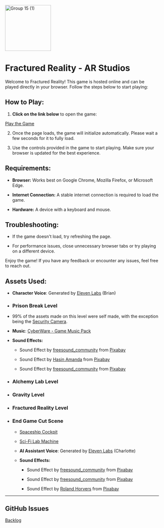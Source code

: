 
  

<img  width="150"  alt="Group 15 (1)"  src="https://github.com/user-attachments/assets/123adcd7-c8bb-47f9-aa3b-bbfd2a01b25a">

  

# Fractured Reality - AR Studios

  

Welcome to Fractured Reality! This game is hosted online and can be played directly in your browser. Follow the steps below to start playing:

  

## How to Play:

  

1.  **Click on the link below** to open the game:

[Play the Game](https://rayanbahadur.github.io/ARStudios/Build)

2. Once the page loads, the game will initialize automatically. Please wait a few seconds for it to fully load.

  

3. Use the controls provided in the game to start playing. Make sure your browser is updated for the best experience.

  

## Requirements:

-  **Browser:** Works best on Google Chrome, Mozilla Firefox, or Microsoft Edge.

-  **Internet Connection:** A stable internet connection is required to load the game.

-  **Hardware:** A device with a keyboard and mouse.

  

## Troubleshooting:

- If the game doesn't load, try refreshing the page.

- For performance issues, close unnecessary browser tabs or try playing on a different device.

  

Enjoy the game! If you have any feedback or encounter any issues, feel free to reach out.

  

## Assets Used:

-  **Character Voice**: Generated by [Eleven Labs](https://elevenlabs.io/) (Brian)

-  ### Prison Break Level

- 99% of the assets made on this level were self made, with the exception being the [Security Camera](https://assetstore.unity.com/packages/3d/props/surveillance-camera-264577).

-  **Music**: [CyberWare - Game Music Pack](https://assetstore.unity.com/packages/audio/music/electronic/cyberware-game-music-pack-216764)

-  **Sound Effects:**

	- Sound Effect by <a  href="https://pixabay.com/users/freesound_community-46691455/?utm_source=link-attribution&utm_medium=referral&utm_campaign=music&utm_content=103723">freesound_community</a> from <a  href="https://pixabay.com/sound-effects//?utm_source=link-attribution&utm_medium=referral&utm_campaign=music&utm_content=103723">Pixabay</a>

	- Sound Effect by <a  href="https://pixabay.com/users/hasin2004-46173687/?utm_source=link-attribution&utm_medium=referral&utm_campaign=music&utm_content=247455">Hasin Amanda</a> from <a  href="https://pixabay.com/sound-effects//?utm_source=link-attribution&utm_medium=referral&utm_campaign=music&utm_content=247455">Pixabay</a>
	- Sound Effect by <a href="https://pixabay.com/users/freesound_community-46691455/?utm_source=link-attribution&utm_medium=referral&utm_campaign=music&utm_content=92281">freesound_community</a> from <a href="https://pixabay.com//?utm_source=link-attribution&utm_medium=referral&utm_campaign=music&utm_content=92281">Pixabay</a>

  

-  ### Alchemy Lab Level

-  ### Gravity Level

  

-  ### Fractured Reality Level

  

-  ### End Game Cut Scene

	- [Spaceship Cockpit](https://skfb.ly/6GyRs)
	
	- [Sci-Fi Lab Machine](https://skfb.ly/oHILC)
	
	-  **AI Assistant Voice**: Generated by [Eleven Labs](https://elevenlabs.io/) (Charlotte)
	
	-  **Sound Effects:**
	
		- Sound Effect by <a  href="https://pixabay.com/users/freesound_community-46691455/?utm_source=link-attribution&utm_medium=referral&utm_campaign=music&utm_content=83483">freesound_community</a> from <a  href="https://pixabay.com/sound-effects//?utm_source=link-attribution&utm_medium=referral&utm_campaign=music&utm_content=83483">Pixabay</a>
	
		- Sound Effect by <a  href="https://pixabay.com/users/freesound_community-46691455/?utm_source=link-attribution&utm_medium=referral&utm_campaign=music&utm_content=63578">freesound_community</a> from <a  href="https://pixabay.com//?utm_source=link-attribution&utm_medium=referral&utm_campaign=music&utm_content=63578">Pixabay</a>
	
		- Sound Effect by <a  href="https://pixabay.com/users/diff_style-14054055/?utm_source=link-attribution&utm_medium=referral&utm_campaign=music&utm_content=195722">Roland Horvers</a> from <a  href="https://pixabay.com/sound-effects//?utm_source=link-attribution&utm_medium=referral&utm_campaign=music&utm_content=195722">Pixabay</a>

---

## GitHub Issues

[Backlog](https://github.com/users/rayanbahadur/projects/3)
